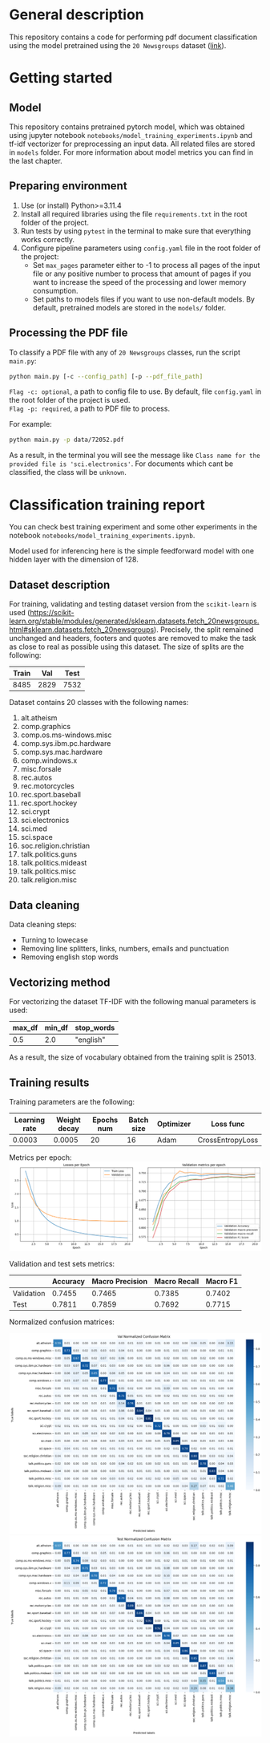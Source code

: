 # General description
This repository contains a code for performing pdf document classification using the model pretrained using the `20 Newsgroups` dataset ([link](https://www.kaggle.com/datasets/crawford/20-newsgroups/data)).

# Getting started

## Model
This repository contains pretrained pytorch model, which was obtained using jupyter notebook `notebooks/model_training_experiments.ipynb` and tf-idf vectorizer for preprocessing an input data. All related files are stored in `models` folder.
For more information about model metrics you can find in the last chapter.

## Preparing environment
1. Use (or install) Python>=3.11.4
2. Install all required libraries using the file `requirements.txt` in the root folder of the project.
2. Run tests by using `pytest` in the terminal to make sure that everything works correctly. 
3. Configure pipeline parameters using `config.yaml` file in the root folder of the project:
   - Set `max_pages` parameter either to -1 to process all pages of the input file or any positive number to process that amount of pages if you want to increase the speed of the processing and lower memory consumption.
   - Set paths to models files if you want to use non-default models. By default, pretrained models are stored in the `models/` folder.

## Processing the PDF file
To classify a PDF file with any of `20 Newsgroups` classes, run the script `main.py`:
```bash
python main.py [-c --config_path] [-p --pdf_file_path]
```

`Flag -c: optional`, a path to config file to use. By default, file `config.yaml` in the root folder of the project is used. </br>
`Flag -p: required`, a path to PDF file to process. </br>

For example:
```bash
python main.py -p data/72052.pdf
```

As a result, in the terminal you will see the message like `Class name for the provided file is 'sci.electronics'`. For documents which cant be classified, the class will be `unknown`.

# Classification training report
You can check best training experiment and some other experiments in the notebook `notebooks/model_training_experiments.ipynb`.

Model used for inferencing here is the simple feedforward model with one hidden layer with the dimension of 128.

## Dataset description
For training, validating and testing dataset version from the `scikit-learn` is used (https://scikit-learn.org/stable/modules/generated/sklearn.datasets.fetch_20newsgroups.html#sklearn.datasets.fetch_20newsgroups). Precisely, the split remained unchanged and headers, footers and quotes are removed to make the task as close to real as possible using this dataset.
The size of splits are the following:

| Train | Val  | Test |
|-------|------|------|
| 8485  | 2829 | 7532 |

Dataset contains 20 classes with the following names:
1. alt.atheism  
2. comp.graphics  
3. comp.os.ms-windows.misc  
4. comp.sys.ibm.pc.hardware  
5. comp.sys.mac.hardware  
6. comp.windows.x  
7. misc.forsale  
8. rec.autos  
9. rec.motorcycles  
10. rec.sport.baseball  
11. rec.sport.hockey  
12. sci.crypt  
13. sci.electronics  
14. sci.med  
15. sci.space  
16. soc.religion.christian  
17. talk.politics.guns  
18. talk.politics.mideast  
19. talk.politics.misc  
20. talk.religion.misc

## Data cleaning

Data cleaning steps:
- Turning to lowecase
- Removing line splitters, links, numbers, emails and punctuation
- Removing english stop words

## Vectorizing method

For vectorizing the dataset TF-IDF with the following manual parameters is used:

| max_df | min_df | stop_words |
|--------|--------|------------|
| 0.5    | 2.0    | "english"  |

As a result, the size of vocabulary obtained from the training split is 25013.

## Training results

Training parameters are the following:

| Learning rate | Weight decay | Epochs num | Batch size | Optimizer | Loss func        |
|---------------|--------------|------------|------------|-----------|------------------|
| 0.0003        | 0.0005       | 20         | 16         | Adam      | CrossEntropyLoss |

Metrics per epoch:
![img.png](images/metrics_per_epoch.png)

Validation and test sets metrics:

|            | Accuracy | Macro Precision | Macro Recall | Macro F1 |
|------------|----------|-----------------|--------------|----------|
| Validation | 0.7455   | 0.7465          | 0.7385       | 0.7402   |
| Test       | 0.7811   | 0.7859          | 0.7692       | 0.7715   |

Normalized confusion matrices:

![img_1.png](images/val_confusion_matrix.png)
![img_2.png](images/test_confusion_matrix.png)





